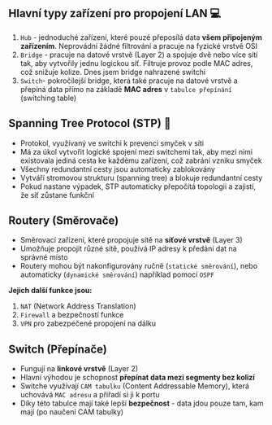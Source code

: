 ## Hlavní typy zařízení pro propojení LAN 💻
1. `Hub` - jednoduché zařízení, které pouzé přeposílá data **všem připojeným zařízením**. Neprovádní žádné filtrování a pracuje na fyzické vrstvě OSI
2. `Bridge` - pracuje na datové vrstvě (Layer 2) a spojuje dvě nebo více sítí tak, aby vytvořily jednu logickou síť. Filtruje provoz podle MAC adres, což snižuje kolize. Dnes jsem bridge nahrazené switchi
3. `Switch`- pokročilejší bridge, která také pracuje na datové vrstvě a přepíná data přímo na základě **MAC adres** v `tabulce přepínání` (switching table)

## Spanning Tree Protocol (STP) 🌳
- Protokol, využívaný ve switchi k prevenci smyček v síti
- Má za úkol vytvořit logické spojení mezi switchemi tak, aby mezi nimi existovala jediná cesta ke každému zařízení, což zabrání vzniku smyček
- Všechny redundantní cesty jsou automaticky zablokovány
- Vytváří stromovou strukturu (spanning tree) a blokuje redundantní cesty
- Pokud nastane výpadek, STP automaticky přepočítá topologii a zajistí, že síť zůstane funkční

## Routery (Směrovače) 
- Směrovací zařízení, které propojuje sítě na **síťové vrstvě** (Layer 3)
- Umožňuje propojit různé sítě, používá IP adresy k předání dat na správné místo
- Routery mohou být nakonfigurovány ručně (`statické směrování`), nebo automaticky (`dynamické směrování`) například pomocí `OSPF`

**Jejich další funkce jsou:**
1. `NAT` (Network Address Translation)
2. `Firewall` a bezpečností funkce
3. `VPN` pro zabezpečené propojení na dálku

## Switch (Přepínače) 
- Fungují na **linkové vrstvě** (Layer 2)
- Hlavní výhodou je schopnost **přepínat data mezi segmenty bez kolizí**
- Switche využívají `CAM tabulku` (Content Addressable Memory), která uchovává `MAC adresu` a přiřadí si ji k portu
- Díky této tabulce mají také lepší **bezpečnost** - data jdou pouze tam, kam mají (po naučení CAM tabulky)
